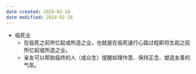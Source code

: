 ```yaml
---
date created: 2024-02-18
date modified: 2024-02-18
---
```

- 临死业
    - 在临死之前所忆起或所造之业，也就是在临死速行心路过程即将生起之前所忆起或所造之业。
    - 亲友可以帮助临终的人（或众生）提醒如理作意、保持正念、塑造友善的气氛。    
